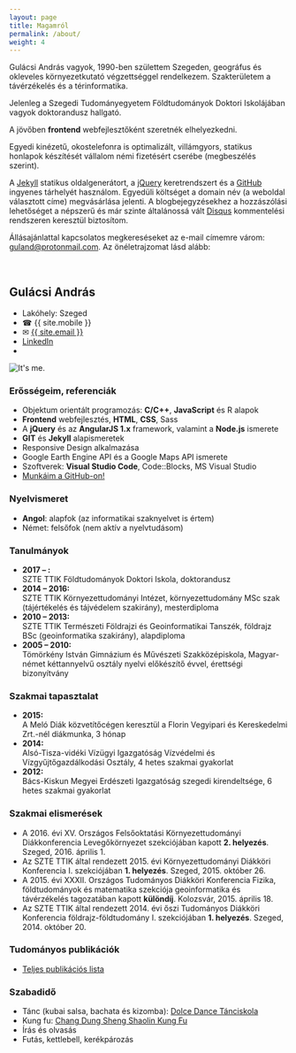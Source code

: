 ```yaml
---
layout: page
title: Magamról
permalink: /about/
weight: 4
---
```


Gulácsi András vagyok, 1990-ben születtem Szegeden, geográfus és okleveles környezetkutató végzettséggel rendelkezem. Szakterületem a távérzékelés és a térinformatika.

Jelenleg a Szegedi Tudományegyetem Földtudományok Doktori Iskolájában vagyok doktorandusz hallgató.

A jövőben **frontend** webfejlesztőként szeretnék elhelyezkedni.

Egyedi kinézetű, okostelefonra is optimalizált, villámgyors, statikus honlapok készítését vállalom némi fizetésért cserébe (megbeszélés szerint).

A [Jekyll](https://jekyllrb.com/) statikus oldalgenerátort, a [jQuery](https://jquery.com/) keretrendszert és a [GitHub](https://github.com/) ingyenes tárhelyét használom. Egyedüli költséget a domain név (a weboldal választott címe) megvásárlása jelenti. A blogbejegyzésekhez a hozzászólási lehetőséget a népszerű és már szinte általánossá vált [Disqus](https://disqus.com/) kommentelési rendszeren keresztül biztosítom.


Állásajánlattal kapcsolatos megkereséseket az e-mail címemre várom: [guland@protonmail.com](mailto:guland@protonmail.com). Az önéletrajzomat lásd alább:


<br/>

## Gulácsi András

<div class="table-columns">
    <ul>
        <li>Lakóhely: Szeged</li>
        <li>&#9742; {{ site.mobile }}</li>
        <li>&#9993; <a title="Az e-mail címem" href="mailto:{{ site.email }}">{{ site.email }}</a></li>
        <li><a href="https://www.linkedin.com/in/andrás-gulácsi-194784113">LinkedIn</a></li>
        <li id="age"></li>
    </ul>
    <span>
    <img class="profile-picture" src="{{ site.url}}/assets/basic/me-min.jpg" alt="It's me."/></span>
</div>

<script type="text/javascript">
/*global document */
/* Calculate my age. */
function getAge(year, month, day, id) {
    "use strict";
    var now = new Date();
    var then = new Date(year, month, day);
    var nowYear = now.getFullYear();
    var age = nowYear - then.getFullYear() - 1;
    var nowMonth = now.getMonth();
    var nowDay = now.getDate();
    if (nowMonth >= month && nowDay >= day) {
        age += 1;
        document.getElementById(id).innerHTML = "Életkor: " + age;
    } else {
        document.getElementById(id).innerHTML = "Életkor: " + age;
    }
    return;
}
</script>
<script>window.onload = getAge(1990, 8, 2,"age");</script>

### Erősségeim, referenciák
<ul class="lista">
	<li>Objektum orientált programozás: <strong>C/C++</strong>, <strong>JavaScript</strong> és R alapok</li>
    <li><strong>Frontend</strong> webfejlesztés, <strong>HTML</strong>, <strong>CSS</strong>, Sass</li>
    <li>A <strong>jQuery</strong> és az <strong>AngularJS 1.x</strong> framework, valamint a <strong>Node.js</strong> ismerete</li>
    <li><strong>GIT</strong> és <strong>Jekyll</strong> alapismeretek</li>
    <li>Responsive Design alkalmazása</li>
    <li>Google Earth Engine API és a Google Maps API ismerete</li>
    <li>Szoftverek: <strong>Visual Studio Code</strong>, Code::Blocks, MS Visual Studio </li>
	<li><a href="https://github.com/SalsaBoy990" target="_blank">Munkáim a GitHub-on!</a></li>
</ul>

### Nyelvismeret
<ul class="lista">
    <li><strong>Angol</strong>: alapfok (az informatikai szaknyelvet is értem)</li>
	<li>Német: felsőfok (nem aktív a nyelvtudásom) </li>
</ul>

### Tanulmányok
<ul class="lista">
	<li><strong>2017 – :</strong><br />SZTE TTIK Földtudományok Doktori Iskola, doktorandusz</li>
	<li><strong>2014 – 2016:</strong><br />SZTE TTIK Környezettudományi Intézet, környezettudomány MSc szak (tájértékelés és tájvédelem szakirány), mesterdiploma</li>
	<li><strong>2010 – 2013:</strong><br />SZTE TTIK Természeti Földrajzi és Geoinformatikai Tanszék, földrajz BSc (geoinformatika szakirány), alapdiploma</li>
	<li><strong>2005 – 2010:</strong><br />Tömörkény István Gimnázium és Művészeti Szakközépiskola, Magyar-német kéttannyelvű osztály nyelvi előkészítő évvel, érettségi bizonyítvány</li>
</ul>

### Szakmai tapasztalat
<ul class="lista">
	<li><strong>2015:</strong><br />A Meló Diák közvetítőcégen keresztül a Florin Vegyipari és Kereskedelmi Zrt.-nél diákmunka, 3 hónap</li>
	<li><strong>2014:</strong><br />Alsó-Tisza-vidéki Vízügyi Igazgatóság Vízvédelmi és Vízgyűjtőgazdálkodási Osztály, 4 hetes szakmai gyakorlat</li>
	<li><strong>2012:</strong><br />Bács-Kiskun Megyei Erdészeti Igazgatóság szegedi kirendeltsége, 6 hetes szakmai gyakorlat</li>
</ul>

### Szakmai elismerések
<ul class="lista">
	<li>A 2016. évi XV. Országos Felsőoktatási Környezettudományi Diákkonferencia Levegőkörnyezet szekciójában kapott <strong>2. helyezés</strong>. Szeged, 2016. április 1.</li>
	<li>Az SZTE TTIK által rendezett 2015. évi Környezettudományi Diákköri Konferencia I. szekciójában <strong>1. helyezés</strong>. Szeged, 2015. október 26.</li>
	<li>A 2015. évi XXXII. Országos Tudományos Diákköri Konferencia Fizika, földtudományok és matematika szekciója geoinformatika és távérzékelés tagozatában kapott <strong>különdíj</strong>. Kolozsvár, 2015. április 18.</li>
	<li>Az SZTE TTIK által rendezett 2014. évi őszi Tudományos Diákköri Konferencia földrajz-földtudomány I. szekciójában <strong>1. helyezés</strong>. Szeged, 2014. október 20.</li>
</ul>

### Tudományos publikációk
<ul class="lista">
	<li><a href="https://vm.mtmt.hu//search/slist.php?nwi=1&inited=1&ty_on=1&url_on=1&cite_type=2&orderby=3D1a&location=mtmt&stn=1&AuthorID=10059234" target="_blank">Teljes publikációs lista</a></li>
</ul>

### Szabadidő
<ul class="lista">
	<li>Tánc (kubai salsa, bachata és kizomba): <a title="A Dolce Dance Tánciskola facebook oldala" href="https://www.facebook.com/dolce.dance.salsa.tanciskola/?fref=ts" target="_blank">Dolce Dance Tánciskola</a></li>
	<li>Kung fu: <a title="A kung fu iskola facebook oldala" href="https://www.facebook.com/Szegedi-Shaolin-Kung-Fu-Iskola-122359341211967/?fref=ts" target="_blank">Chang Dung Sheng Shaolin Kung Fu</a></li>
	<li>Írás és olvasás</li>
	<li>Futás, kettlebell, kerékpározás</li>		
</ul>
